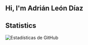 ## Hi, I'm Adrián León Díaz

<!--
**AdrianLeonDiaz/AdrianLeonDiaz** is a ✨ _special_ ✨ repository because its `README.md` (this file) appears on your GitHub profile.

Here are some ideas to get you started:

- 🔭 I’m currently working on ...
- 🌱 I’m currently learning ...
- 👯 I’m looking to collaborate on ...
- 🤔 I’m looking for help with ...
- 💬 Ask me about ...
- 📫 How to reach me: ...
- 😄 Pronouns: ...
- ⚡ Fun fact: ...
-->

## Statistics
![Estadísticas de GitHub](https://github-readme-stats.vercel.app/api?username=tu-usuario&show_icons=true&count_private=true&hide=prs&theme=radical)





